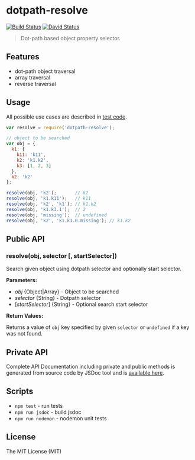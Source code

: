 # dotpath-resolve

[![Build Status](https://travis-ci.org/tsertkov/dotpath-resolve.svg)](https://travis-ci.org/tsertkov/dotpath-resolve)
[![David Status](https://david-dm.org/tsertkov/dotpath-resolve.png)](https://david-dm.org/tsertkov/dotpath-resolve)

> Dot-path based object property selector.

## Features

- dot-path object traversal
- array traversal
- reverse traversal

## Usage

All possible use cases are described in [test code](https://github.com/tsertkov/dotpath-resolve/blob/master/test/resolve.js).

```javascript
var resolve = require('dotpath-resolve');

// object to be searched
var obj = {
  k1: {
    k11: 'k11',
    k2: 'k1.k2',
    k3: [1, 2, 3]
  },
  k2: 'k2'
};

resolve(obj, 'k2');       // k2
resolve(obj, 'k1.k11');   // k11
resolve(obj, 'k2', 'k1'); // k1.k2
resolve(obj, 'k1.k3.1');  // 2
resolve(obj, 'missing');  // undefined
resolve(obj, 'k2', 'k1.k3.0.missing'); // k1.k2
```

## Public API

### resolve(obj, selector [, startSelector])

Search given object using dotpath selector and optionally start selector.

**Parameters:**

- *obj* {Object|Array} - Object to be searched
- *selector* {String} - Dotpath selector
- [*startSelector*] {String} - Optional search start selector

**Return Values:**

Returns a value of `obj` key specified by given `selector` or `undefined` if a key was not found.

## Private API

Complete API Documentation including private and public methods is generated from source code by JSDoc tool and is [available here](https://s3.eu-central-1.amazonaws.com/tsertkov-artifacts/dotpath-resolve/master/jsdoc/index.html).

## Scripts

- `npm test` - run tests
- `npm run jsdoc` - build jsdoc
- `npm run nodemon` - nodemon unit tests

## License

The MIT License (MIT)
